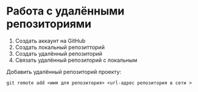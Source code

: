 # Работа с удалёнными репозиториями 

1. Создать аккаунт на GitHub
2. Создать локальный репозитторий 
3. Создать удалённый репозиторий 
4. Связать удалённый репозиторий с локальным 

Добавить удалённый репозиторий проекту:
```
git remote add <имя для репозитория> <url-адрес репозитория в сети >
```
